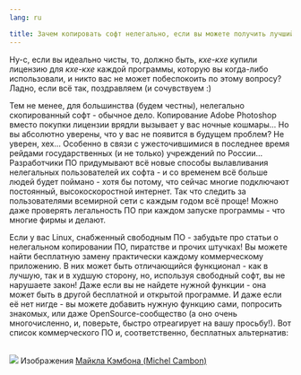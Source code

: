 ```yaml
---
lang: ru

title: Зачем копировать софт нелегально, если вы можете получить лучший аналог - бесплатно?
---
```


Ну-с, если вы идеально чисты, то, должно быть, *кхе-кхе* купили лицензию 
для *кхе-кхе* каждой программы, которую вы когда-либо использовали, и никто 
вас не может побеспокоить по этому вопросу? Ладно, если всё так, поздравляем (и сочувствуем :) 

Тем не менее, для большинства (будем честны), нелегально скопированный
софт - обычное дело. Копирование Adobe Photoshop вместо покупки лицензии
врядли вызывает у вас ночные кошмары... Но вы абсолютно уверены, что у
вас не появится в будущем проблем? Не уверен, хех... Особенно в связи с
ужесточившимися в последнее время рейдами государственных (и не только)
учреждений по России... Разработчики ПО придумывают всё новые способы 
вылавливания нелегальных пользователей их софта - и со временем всё больше
людей будет поймано - хотя бы потому, что сейчас многие подключают
постоянный, высокоскоростной интернет. Так что следить за пользователями
всемирной сети с каждым годом всё проще! Можно даже проверять легальность
ПО при каждом запуске программы - что многие фирмы и делают. 

Если у вас Linux, снабженный свободным ПО - забудьте про статьи о
нелегальном копировании ПО, пиратстве и прочих штучках! Вы можете найти
бесплатную замену практически каждому коммерческому приложению. В них
может быть отличающийся функционал - как в лучшую, так и в худшую сторону,
но, используя свободный софт, вы не нарушаете закон! Даже если вы не найдете
нужной функции - она может быть в другой бесплатной и открытой программе. И
даже если её нет нигде - вы можете добавить нужную функцию сами, попросить
знакомых, или даже OpenSource-сообщество (а оно очень многочисленно, и,
поверьте, быстро отреагирует на вашу просьбу!). Вот список коммерческого ПО
и, соответственно, бесплатных альтернатив:

<?php

table_parser ("Yes", "No", "Commercial", "Open source", "Exists on 
Windows?");


<br><br>

<img src="Images/warez.png" />

Изображения <a href="http://michel.cambon.free.fr/ampere/salle1bis.htm">Майкла Кэмбона (Michel Cambon)</a>




